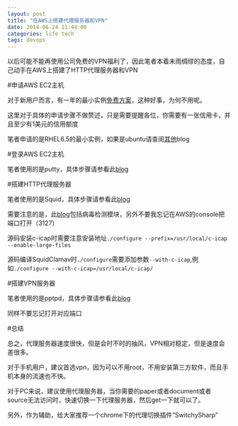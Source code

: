 ```yaml
---
layout: post
title: "在AWS上搭建代理服务器和VPN"
date: 2014-06-24 11:44:00
categories: life tech
tags: devops
---
```


以后可能不能再使用公司免费的VPN福利了，因此笔者本着未雨绸缪的态度，自己动手在AWS上搭建了HTTP代理服务器和VPN

#申请AWS EC2主机

对于新用户而言，有一年的最小实例[免费方案](http://aws.amazon.com/cn/free/)，这种好事，为何不用呢。

这里对于具体的申请步骤不做赘述，只是需要提醒各位，你需要有一张信用卡，并且至少有1美元的信用额度

笔者申请的是RHEL6.5的最小实例，如果是ubuntu请查阅[其他](http://blog.banban.me/blog/2014/06/09/li-yong-awsmian-fei-zhang-hu-da-jian-vpn/)blog

#登录AWS EC2主机

笔者使用的是putty，具体步骤请参看此[blog](http://leonax.net/p/3280/connect-amazon-ec2-instance-through-putty/)

#搭建HTTP代理服务器

笔者使用的是Squid，具体步骤请参看此[blog](http://www.openlogic.com/wazi/bid/188039/)

需要注意的是，此[blog](http://www.openlogic.com/wazi/bid/188039/)包括病毒检测模块，另外不要我忘记在AWS的console把端口打开（3127）

源码安装c-icap时需要注意安装地址`./configure --prefix=/usr/local/c-icap --enable-large-files`

源码编译SquidClamav时`./configure`需要添加参数`--with-c-icap`,例如`./configure --with-c-icap=/usr/local/c-icap/`

#搭建VPN服务器

笔者使用的是pptpd，具体步骤请参看此[blog](http://blog.banban.me/blog/2014/06/09/li-yong-awsmian-fei-zhang-hu-da-jian-vpn/)

同样不要忘记打开对应端口

#总结

总之，代理服务器速度很快，但是会时不时的抽风，VPN相对稳定，但是速度会差很多。

对于手机用户，建议首选vpn，因为可以不用root，不用安装第三方软件，而且手机本身的流速也不快。

对于PC来说，建议使用代理服务器，当你需要的paper或者document或者source无法访问时，快速切换一下代理服务器，然后get一下就可以了。

另外，作为辅助，给大家推荐一个chrome下的代理切换插件“SwitchySharp”